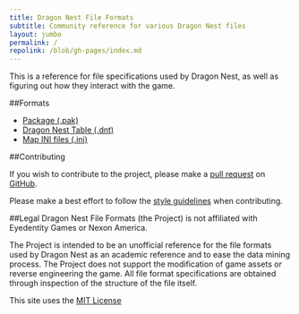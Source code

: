 ```yaml
---
title: Dragon Nest File Formats
subtitle: Community reference for various Dragon Nest files
layout: jumbo
permalink: /
repolink: /blob/gh-pages/index.md
---
```


This is a reference for file specifications used by Dragon Nest, as well as figuring out how they interact with the game.

##Formats

 - [Package (.pak)](files/pak/)
 - [Dragon Nest Table (.dnt)](files/dnt/)
 - [Map INI files (.ini)](files/ini/)

##Contributing

If you wish to contribute to the project, please make a [pull request](https://github.com/vincentzhang96/DragonNestFileFormats/pulls) on [GitHub](https://github.com/vincentzhang96/DragonNestFileFormats).

Please make a best effort to follow the [style guidelines](styleguide) when contributing.

##Legal
Dragon Nest File Formats (the Project) is not affiliated with Eyedentity Games or Nexon America.

The Project is intended to be an unofficial reference for the file formats used by Dragon Nest as an academic reference and to ease the data mining process. The Project does not support the modification of game assets or reverse engineering the game. All file format specifications are obtained through inspection of the structure of the file itself.

This site uses the [MIT License](https://github.com/vincentzhang96/DragonNestFileFormats/blob/gh-pages/LICENSE)
